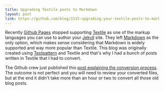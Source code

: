 ```yaml
---
title: Upgrading Textile posts to Markdown
layout: post
link: https://github.com/blog/2115-upgrading-your-textile-posts-to-markdown
---
```

Recently [Github Pages](https://pages.github.com/) stopped supporting [Textile](https://en.wikipedia.org/wiki/Textile_(markup_language)) as one of the markup languages you can use to author your [Jekyll](https://jekyllrb.com/) site. They left [Markdown](https://daringfireball.net/projects/markdown/) as the only option, which makes sense considering that Markdown is widely supported and way more popular than Textile. This blog was originally created using [Textpattern](http://textpattern.com/) and Textile and that's why I had a bunch of posts written in Textile that I had to convert.

The Github crew just published this [post explaining the conversion process](https://github.com/blog/2115-upgrading-your-textile-posts-to-markdown). The outcome is not perfect and you will need to review your converted files, but at the end it didn't take more than an hour or two to convert all those old blog posts.
